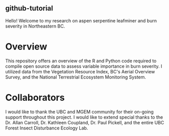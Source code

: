 ## github-tutorial
Hello! Welcome to my research on aspen serpentine leafminer and burn severity in Northeastern BC.

# Overview

This repository offers an overview of the R and Python code required to compile open source data to assess variable importance in burn severity. I utilized data from the Vegetation Resource Index, BC's Aerial Overview Survey, and the National Terrestrial Ecosystem Monitoring System. 

# Collaborators

I would like to thank the UBC and MGEM community for their on-going support throughout this project. I would like to extend special thanks to the Dr. Allan Carroll, Dr. Kathleen Coupland, Dr. Paul Pickell, and the entire UBC Forest Insect Disturbance Ecology Lab. 

